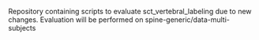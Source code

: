 Repository containing scripts to evaluate sct\_vertebral\_labeling due to new changes. 
Evaluation will be performed on spine-generic/data-multi-subjects

